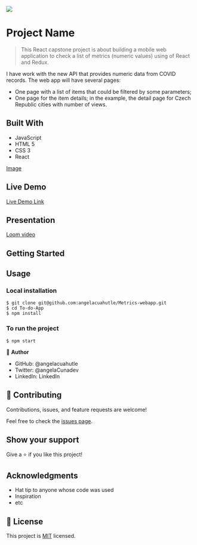![](https://img.shields.io/badge/Microverse-blueviolet)

# Project Name

> This React capstone project is about building a mobile web application to check a list of metrics (numeric values) using of React and Redux.

I have work with the new API that provides numeric data from COVID records. The web app will have several pages:

- One page with a list of items that could be filtered by some parameters;
- One page for the item details; in the example, the detail page for Czech Republic cities with number of views.

## Built With

- JavaScript
- HTML 5
- CSS 3
- React

[Image](./src/covid-tracker.png)

## Live Demo

[Live Demo Link](https://62088fb5387532ee97f74270--metrics-webapp-microverse.netlify.app/)

## Presentation

[Loom video](https://www.loom.com/share/18584f466a7348c79a06fc64dceca55a)


## Getting Started

## Usage
### Local installation
```console
$ git clone git@github.com:angelacuahutle/Metrics-webapp.git
$ cd To-do-App
$ npm install
```

### To run the project
```console
$ npm start 
```


👤 **Author**

- GitHub: @angelacuahutle
- Twitter: @angelaCunadev
- LinkedIn: LinkedIn

## 🤝 Contributing

Contributions, issues, and feature requests are welcome!

Feel free to check the [issues page](../../issues/).

## Show your support

Give a ⭐️ if you like this project!

## Acknowledgments

- Hat tip to anyone whose code was used
- Inspiration
- etc

## 📝 License

This project is [MIT](./MIT.md) licensed.